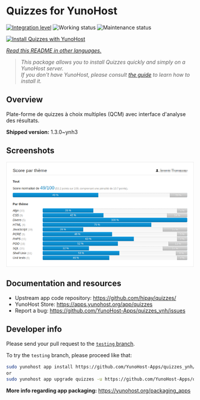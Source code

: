 <!--
N.B.: This README was automatically generated by <https://github.com/YunoHost/apps/tree/master/tools/readme_generator>
It shall NOT be edited by hand.
-->

# Quizzes for YunoHost

[![Integration level](https://dash.yunohost.org/integration/quizzes.svg)](https://dash.yunohost.org/appci/app/quizzes) ![Working status](https://ci-apps.yunohost.org/ci/badges/quizzes.status.svg) ![Maintenance status](https://ci-apps.yunohost.org/ci/badges/quizzes.maintain.svg)

[![Install Quizzes with YunoHost](https://install-app.yunohost.org/install-with-yunohost.svg)](https://install-app.yunohost.org/?app=quizzes)

*[Read this README in other languages.](./ALL_README.md)*

> *This package allows you to install Quizzes quickly and simply on a YunoHost server.*  
> *If you don't have YunoHost, please consult [the guide](https://yunohost.org/install) to learn how to install it.*

## Overview

Plate-forme de quizzes à choix multiples (QCM) avec interface d'analyse des résultats.


**Shipped version:** 1.3.0~ynh3

## Screenshots

![Screenshot of Quizzes](./doc/screenshots/score_par_theme.png)

## Documentation and resources

- Upstream app code repository: <https://github.com/hipay/quizzes/>
- YunoHost Store: <https://apps.yunohost.org/app/quizzes>
- Report a bug: <https://github.com/YunoHost-Apps/quizzes_ynh/issues>

## Developer info

Please send your pull request to the [`testing` branch](https://github.com/YunoHost-Apps/quizzes_ynh/tree/testing).

To try the `testing` branch, please proceed like that:

```bash
sudo yunohost app install https://github.com/YunoHost-Apps/quizzes_ynh/tree/testing --debug
or
sudo yunohost app upgrade quizzes -u https://github.com/YunoHost-Apps/quizzes_ynh/tree/testing --debug
```

**More info regarding app packaging:** <https://yunohost.org/packaging_apps>
